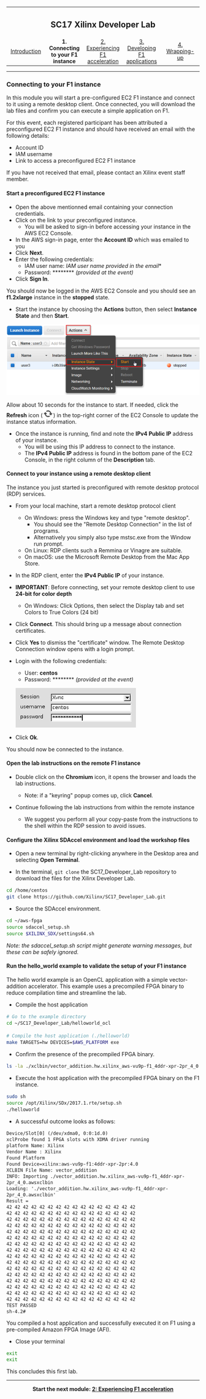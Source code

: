 <table style="width:100%">
  <tr>
    <th width="100%" colspan="5"><h2>SC17 Xilinx Developer Lab</h2></th>
  </tr>
  <tr>
    <td width="20%" align="center"><a href="README.md">Introduction</a></td>
    <td width="20%" align="center"><b>1. Connecting to your F1 instance</b></td> 
    <td width="20%" align="center"><a href="FFMPEG_Lab.md">2. Experiencing F1 acceleration</a></td>
    <td width="20%" align="center"><a href="IDCT_Lab.md">3. Developing F1 applications</a></td>
    <td width="20%" align="center"><a href="WRAP_UP.md">4. Wrapping-up</td>
  </tr>
</table>

---------------------------------------
### Connecting to your F1 instance

In this module you will start a pre-configured EC2 F1 instance and connect to it using a remote desktop client. Once connected, you will download the lab files and confirm you can execute a simple application on F1.

For this event, each registered participant has been attributed a preconfigured EC2 F1 instance and should have received an email with the following details:
- Account ID
- IAM username
- Link to access a preconfigured EC2 F1 instance

If you have not received that email, please contact an Xilinx event staff member.

#### Start a preconfigured EC2 F1 instance

- Open the above mentionned email containing your connection credentials.
- Click on the link to your preconfigured instance. 
  - You will be asked to sign-in before accessing your instance in the AWS EC2 Console.
- In the AWS sign-in page, enter the **Account ID** which was emailed to you
- Click **Next**.
- Enter the following credentials:
  - IAM user name: *IAM user name provided in the email**
  - Password: ******** _(provided at the event)_
- Click **Sign In**.

You should now be logged in the AWS EC2 Console and you should see an **f1.2xlarge** instance in the **stopped** state.

- Start the instance by choosing the **Actions** button, then select **Instance State** and then **Start**.

![Start](./images/setup_lab/start1.png?raw=true)

Allow about 10 seconds for the instance to start. If needed, click the **Refresh** icon (![Refresh](./images/setup_lab/refresh2.png?raw=true)) in the top-right corner of the EC2 Console to update the instance status information.

- Once the instance is running, find and note the **IPv4 Public IP** address of your instance.
  - You will be using this IP address to connect to the instance.
  - The **IPv4 Public IP** address is found in the bottom pane of the EC2 Console, in the right column of the **Description** tab.

#### Connect to your instance using a remote desktop client

The instance you just started is preconfigured with remote desktop protocol (RDP) services.

- From your local machine, start a remote desktop protocol client
   - On Windows: press the Windows key and type "remote desktop".
      - You should see the "Remote Desktop Connection" in the list of programs.
      - Alternatively you simply also type mstsc.exe from the Window run prompt.
   - On Linux: RDP clients such a Remmina or Vinagre are suitable.
   - On macOS: use the Microsoft Remote Desktop from the Mac App Store.

- In the RDP client, enter the **IPv4 Public IP** of your instance.

- **IMPORTANT**: Before connecting, set your remote desktop client to use **24-bit for color depth**
  - On Windows: Click Options, then select the Display tab and set Colors to True Colors (24 bit)

- Click **Connect**. This should bring up a message about connection certificates. 

- Click **Yes** to dismiss the "certificate" window. The Remote Desktop Connection window opens with a login prompt.

- Login with the following credentials:
   - User: **centos**
   - Password: ******** _(provided at the event)_
   
    ![Remote](./images/setup_lab/remote1.png?raw=true)
   
- Click **Ok**.

You should now be connected to the instance.

#### Open the lab instructions on the remote F1 instance

* Double click on the **Chromium** icon, it opens the browser and loads the lab instructions.
  - Note: if a "keyring" popup comes up, click **Cancel**. 

* Continue following the lab instructions from within the remote instance
  - We suggest you perform all your copy-paste from the instructions to the shell within the RDP session to avoid issues.


#### Configure the Xilinx SDAccel environment and load the workshop files

* Open a new terminal by right-clicking anywhere in the Desktop area and selecting **Open Terminal**.

* In the terminal, `git clone` the SC17_Developer_Lab repository to download the files for the Xilinx Developer Lab.

```bash  
cd /home/centos
git clone https://github.com/Xilinx/SC17_Developer_Lab.git
```

* Source the SDAccel environment. 

```bash  
cd ~/aws-fpga
source sdaccel_setup.sh
source $XILINX_SDX/settings64.sh 
```

  *Note: the sdaccel_setup.sh script might generate warning messages, but these can be safely ignored.*


#### Run the hello_world example to validate the setup of your F1 instance

The hello world example is an OpenCL application with a simple vector-addition accelerator. This example uses a precompiled FPGA binary to reduce compilation time and streamline the lab.

*  Compile the host application
```bash
# Go to the example directory
cd ~/SC17_Developer_Lab/helloworld_ocl

# Compile the host application (./helloworld)
make TARGETS=hw DEVICES=$AWS_PLATFORM exe
```

* Confirm the presence of the precompiled FPGA binary.
```bash
ls -la ./xclbin/vector_addition.hw.xilinx_aws-vu9p-f1_4ddr-xpr-2pr_4_0.awsxclbin
```

* Execute the host application with the precompiled FPGA binary on the F1 instance.
```bash
sudo sh
source /opt/Xilinx/SDx/2017.1.rte/setup.sh
./helloworld
```

* A successful outcome looks as follows:
```
Device/Slot[0] (/dev/xdma0, 0:0:1d.0)
xclProbe found 1 FPGA slots with XDMA driver running
platform Name: Xilinx
Vendor Name : Xilinx
Found Platform
Found Device=xilinx:aws-vu9p-f1:4ddr-xpr-2pr:4.0
XCLBIN File Name: vector_addition
INFO: Importing ./vector_addition.hw.xilinx_aws-vu9p-f1_4ddr-xpr-2pr_4_0.awsxclbin
Loading: './vector_addition.hw.xilinx_aws-vu9p-f1_4ddr-xpr-2pr_4_0.awsxclbin'
Result =
42 42 42 42 42 42 42 42 42 42 42 42 42 42 42 42
42 42 42 42 42 42 42 42 42 42 42 42 42 42 42 42
42 42 42 42 42 42 42 42 42 42 42 42 42 42 42 42
42 42 42 42 42 42 42 42 42 42 42 42 42 42 42 42
42 42 42 42 42 42 42 42 42 42 42 42 42 42 42 42
42 42 42 42 42 42 42 42 42 42 42 42 42 42 42 42
42 42 42 42 42 42 42 42 42 42 42 42 42 42 42 42
42 42 42 42 42 42 42 42 42 42 42 42 42 42 42 42
42 42 42 42 42 42 42 42 42 42 42 42 42 42 42 42
42 42 42 42 42 42 42 42 42 42 42 42 42 42 42 42
42 42 42 42 42 42 42 42 42 42 42 42 42 42 42 42
42 42 42 42 42 42 42 42 42 42 42 42 42 42 42 42
42 42 42 42 42 42 42 42 42 42 42 42 42 42 42 42
42 42 42 42 42 42 42 42 42 42 42 42 42 42 42 42
42 42 42 42 42 42 42 42 42 42 42 42 42 42 42 42
42 42 42 42 42 42 42 42 42 42 42 42 42 42 42 42
TEST PASSED
sh-4.2#
```

You compiled a host application and successfully executed it on F1 using a pre-compiled Amazon FPGA Image (AFI).

* Close your terminal
```bash
exit
exit
```

This concludes this first lab.

---------------------------------------

<p align="center"><b>
Start the next module: <a href="FFMPEG_Lab.md">2: Experiencing F1 acceleration</a>
</b></p>
